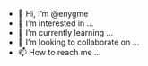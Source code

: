 - 👋 Hi, I’m @enygme
- 👀 I’m interested in ...
- 🌱 I’m currently learning ...
- 💞️ I’m looking to collaborate on ...
- 📫 How to reach me ...

<!---
enygme/enygme is a ✨ special ✨ repository because its `README.md` (this file) appears on your GitHub profile.
You can click the Preview link to take a look at your changes.
--->

